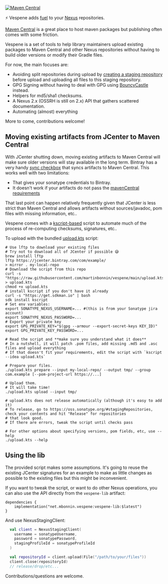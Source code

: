 [![Maven Central](https://img.shields.io/maven-central/v/net.mbonnin.vespene/vespene-cli)](https://repo1.maven.org/maven2/net/mbonnin/vespene)

⚡ Vespene adds [fuel](https://starcraft.fandom.com/wiki/Vespene_gas) to your [Nexus](https://www.sonatype.com/nexus/repository-oss) repositories.

[Maven Central](https://search.maven.org/) is a great place to host maven packages but publishing often comes with some friction. 

Vespene is a set of tools to help library maintainers upload existing packages to Maven Central and other Nexus repositories without having to build older versions or modify their Gradle files.

For now, the main focuses are:
* Avoiding split repositories during upload by [creating a staging repository](https://support.sonatype.com/hc/en-us/articles/213465868-Uploading-to-a-Staging-Repository-via-REST-API) before upload and uploading all files to this staging repository.
* GPG Signing without having to deal with GPG using [BouncyCastle](https://www.bouncycastle.org/) instead.  
* Helpers for md5/sha1 checksums.
* A Nexus 2.x (OSSRH is still on 2.x) API that gathers scattered documentation. 
* Automating (almost) everything

More to come, contributions welcome!

## Moving existing artifacts from JCenter to Maven Central

With JCenter shutting down, moving existing artifacts to Maven Central will make sure older versions will stay available in the long term. Bintray has a very handy [sync checkbox](https://www.jfrog.com/confluence/display/BT/Syncing+with+Third-Party+Platforms) that syncs artifacts to Maven Central. This works well with two limitations:

* That gives your sonatype credentials to Bintray.
* It doesn't work if your artifacts do not pass the [mavenCentral requirements](https://central.sonatype.org/pages/requirements.html)

That last point can happen relatively frequently given that JCenter is less strict than Maven Central and allows artifacts without sources/javadoc, pom files with missing information, etc..

Vespene comes with a [kscript-based](https://github.com/holgerbrandl/kscript) script to automate much of the process of re-computing checksums, signatures, etc..

To upload with the bundled [upload.kts](upload.kts) script:

```shell
# Use lftp to download your existing files
# Try not to download all of JCenter if possible 😅
brew install lftp
lftp https://jcenter.bintray.com/com/example/
> mirror . my-local-repo
# Download the script from this repo
curl -s "https://raw.githubusercontent.com/martinbonnin/vespene/main/upload.kts" > upload.kts
chmod +x upload.kts
# install kscript if you don't have it already
curl -s "https://get.sdkman.io" | bash
sdk install kscript
# Set env variables: 
export SONATYPE_NEXUS_USERNAME=... #(this is from your Sonatype jira account)
export SONATYPE_NEXUS_PASSWORD=...
# Export your private key 
export GPG_PRIVATE_KEY="$(gpg --armour --export-secret-keys KEY_ID)"
export GPG_PRIVATE_KEY_PASSWORD=...

# Read the script and **make sure you understand what it does**
# In a nutshell, it will patch .pom files, add missing .md5 and .asc files and upload everything 
# If that doesn't fit your requirements, edit the script with `kscript --idea upload.kts`

# Prepare your files.
./upload.kts prepare --input my-local-repo/ --output tmp/ --group com.example [--pom-project-url https://...]

# Upload them. 
# It will take time!
./upload.kts upload --input tmp/
 
# upload.kts does not release automatically (although it's easy to add it)
# To release, go to https://oss.sonatype.org/#stagingRepositories, check your contents and hit "Release" for repositories 
# that look good. 
# If there are errors, tweak the script until checks pass

# For other options about specifying versions, pom fields, etc, use --help
./upload.kts --help 
```

## Using the lib

The provided script makes some assumptions. It's going to reuse the existing JCenter signatures for an example to make as little changes as possible to the existing files but this might be inconvenient. 

If you want to tweak the script, or want to do other Nexus operations, you can also use the API directly from the `vespene-lib` artifact:

```
dependencies {
    implementation("net.mbonnin.vespene:vespene-lib:$latest")
}
```

And use NexusStagingClient:

```kotlin
  val client = NexusStagingClient(
    username = sonatypeUsername,
    password = sonatypePassword,
    stagingProfileId = sonatypeProfileId
  )

  val repositoryId = client.upload(File("/path/to/your/files"))
  client.close(repositoryId)
  // release/drop/etc...
```

Contributions/questions are welcome.



